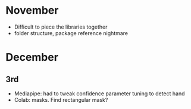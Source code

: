 # November

- Difficult to piece the libraries together
- folder structure, package reference nightmare

# December

## 3rd

- Mediapipe: had to tweak confidence parameter tuning to detect hand
- Colab: masks. Find rectangular mask?